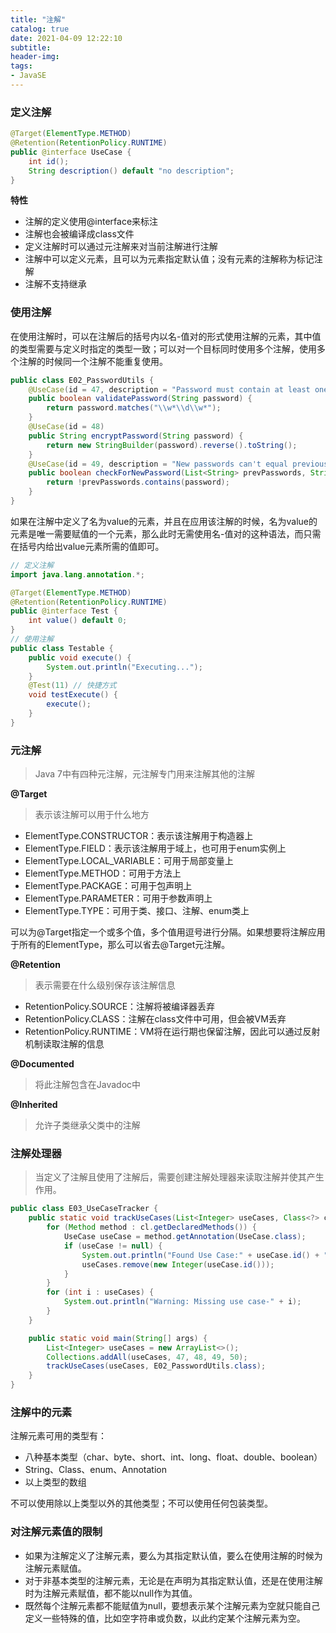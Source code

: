 ```yaml
---
title: "注解"
catalog: true
date: 2021-04-09 12:22:10
subtitle:
header-img:
tags:
- JavaSE
---
```


### 定义注解

```java
@Target(ElementType.METHOD)
@Retention(RetentionPolicy.RUNTIME)
public @interface UseCase {
    int id();
    String description() default "no description";
}
```

**特性**

- 注解的定义使用@interface来标注
- 注解也会被编译成class文件
- 定义注解时可以通过元注解来对当前注解进行注解
- 注解中可以定义元素，且可以为元素指定默认值；没有元素的注解称为标记注解
- 注解不支持继承

### 使用注解

在使用注解时，可以在注解后的括号内以名-值对的形式使用注解的元素，其中值的类型需要与定义时指定的类型一致；可以对一个目标同时使用多个注解，使用多个注解的时候同一个注解不能重复使用。

```java
public class E02_PasswordUtils {
    @UseCase(id = 47, description = "Password must contain at least one numeric")
    public boolean validatePassword(String password) {
        return password.matches("\\w*\\d\\w*");
    }
    @UseCase(id = 48)
    public String encryptPassword(String password) {
        return new StringBuilder(password).reverse().toString();
    }
    @UseCase(id = 49, description = "New passwords can't equal previously used ones")
    public boolean checkForNewPassword(List<String> prevPasswords, String password) {
        return !prevPasswords.contains(password);
    }
}
```

如果在注解中定义了名为value的元素，并且在应用该注解的时候，名为value的元素是唯一需要赋值的一个元素，那么此时无需使用名-值对的这种语法，而只需在括号内给出value元素所需的值即可。

```java
// 定义注解
import java.lang.annotation.*;

@Target(ElementType.METHOD)
@Retention(RetentionPolicy.RUNTIME)
public @interface Test {
    int value() default 0;
}
// 使用注解
public class Testable {
    public void execute() {
        System.out.println("Executing...");
    }
    @Test(11) // 快捷方式
    void testExecute() {
        execute();
    }
}
```

### 元注解

> Java 7中有四种元注解，元注解专门用来注解其他的注解

**@Target**

> 表示该注解可以用于什么地方

- ElementType.CONSTRUCTOR：表示该注解用于构造器上
- ElementType.FIELD：表示该注解用于域上，也可用于enum实例上
- ElementType.LOCAL_VARIABLE：可用于局部变量上
- ElementType.METHOD：可用于方法上
- ElementType.PACKAGE：可用于包声明上
- ElementType.PARAMETER：可用于参数声明上
- ElementType.TYPE：可用于类、接口、注解、enum类上

可以为@Target指定一个或多个值，多个值用逗号进行分隔。如果想要将注解应用于所有的ElementType，那么可以省去@Target元注解。

**@Retention**

> 表示需要在什么级别保存该注解信息

- RetentionPolicy.SOURCE：注解将被编译器丢弃
- RetentionPolicy.CLASS：注解在class文件中可用，但会被VM丢弃
- RetentionPolicy.RUNTIME：VM将在运行期也保留注解，因此可以通过反射机制读取注解的信息

**@Documented**

> 将此注解包含在Javadoc中

**@Inherited**

> 允许子类继承父类中的注解

### 注解处理器

> 当定义了注解且使用了注解后，需要创建注解处理器来读取注解并使其产生作用。

```java
public class E03_UseCaseTracker {
    public static void trackUseCases(List<Integer> useCases, Class<?> cl) {
        for (Method method : cl.getDeclaredMethods()) {
            UseCase useCase = method.getAnnotation(UseCase.class);
            if (useCase != null) {
                System.out.println("Found Use Case:" + useCase.id() + " " + useCase.description());
                useCases.remove(new Integer(useCase.id()));
            }
        }
        for (int i : useCases) {
            System.out.println("Warning: Missing use case-" + i);
        }
    }

    public static void main(String[] args) {
        List<Integer> useCases = new ArrayList<>();
        Collections.addAll(useCases, 47, 48, 49, 50);
        trackUseCases(useCases, E02_PasswordUtils.class);
    }
}
```

### 注解中的元素

注解元素可用的类型有：

- 八种基本类型（char、byte、short、int、long、float、double、boolean）
- String、Class、enum、Annotation
- 以上类型的数组

不可以使用除以上类型以外的其他类型；不可以使用任何包装类型。

### 对注解元素值的限制

- 如果为注解定义了注解元素，要么为其指定默认值，要么在使用注解的时候为注解元素赋值。
- 对于非基本类型的注解元素，无论是在声明为其指定默认值，还是在使用注解时为注解元素赋值，都不能以null作为其值。
- 既然每个注解元素都不能赋值为null，要想表示某个注解元素为空就只能自己定义一些特殊的值，比如空字符串或负数，以此约定某个注解元素为空。


